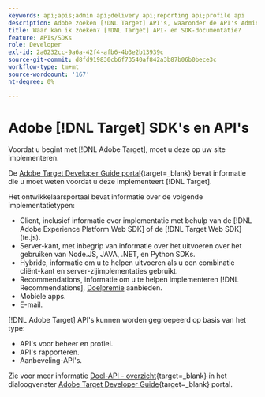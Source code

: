 ```yaml
---
keywords: api;apis;admin api;delivery api;reporting api;profile api
description: Adobe zoeken [!DNL Target] API's, waaronder de API's Admin, Delivery, Reporting en Profile.
title: Waar kan ik zoeken? [!DNL Target] API- en SDK-documentatie?
feature: APIs/SDKs
role: Developer
exl-id: 2a0232cc-9a6a-42f4-afb6-4b3e2b13939c
source-git-commit: d8fd919830cb6f73540af842a3b87b06b0bece3c
workflow-type: tm+mt
source-wordcount: '167'
ht-degree: 0%

---
```


# Adobe [!DNL Target] SDK&#39;s en API&#39;s

Voordat u begint met [!DNL Adobe Target], moet u deze op uw site implementeren.

De [Adobe Target Developer Guide portal](https://developer.adobe.com/target/){target=_blank} bevat informatie die u moet weten voordat u deze implementeert [!DNL Target].

Het ontwikkelaarsportaal bevat informatie over de volgende implementatietypen:

* Client, inclusief informatie over implementatie met behulp van de [!DNL Adobe Experience Platform Web SDK] of de [!DNL Target Web SDK] (te.js).
* Server-kant, met inbegrip van informatie over het uitvoeren over het gebruiken van Node.JS, JAVA, .NET, en Python SDKs.
* Hybride, informatie om u te helpen uitvoeren als u een combinatie cliënt-kant en server-zijimplementaties gebruikt.
* Recommendations, informatie om u te helpen implementeren [!DNL Recommendations], [Doelpremie](/help/main/c-intro/intro.md#premium) aanbieden.
* Mobiele apps.
* E-mail.

[!DNL Adobe Target] API&#39;s kunnen worden gegroepeerd op basis van het type:

* API&#39;s voor beheer en profiel.
* API&#39;s rapporteren.
* Aanbeveling-API&#39;s.

Zie voor meer informatie [Doel-API - overzicht](https://developer.adobe.com/target/before-administer/){target=_blank} in het dialoogvenster [Adobe Target Developer Guide](https://developer.adobe.com/target/){target=_blank} portal.
